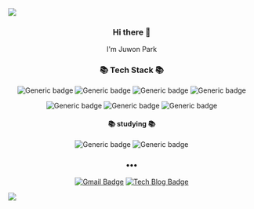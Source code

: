 <img src="https://capsule-render.vercel.app/api?type=slice&color=auto&height=300&section=header&text=ZuWon%20&fontSize=90&animation=twinkling" />

<div align=center>

  <h3>Hi there 👋</h3>
  I'm Juwon Park

  <h3>📚 Tech Stack 📚</h3>
  
  ![Generic badge](https://img.shields.io/badge/Java-%23007396?logo=Java&logoColor=white)
  ![Generic badge](https://img.shields.io/badge/Spring-%236DB33F?logo=Spring&logoColor=white)
  ![Generic badge](https://img.shields.io/badge/MySQL-%234479A1?logo=MySQL&logoColor=white)
  ![Generic badge](https://img.shields.io/badge/Oracle-%23F80000?logo=Oracle&logoColor=white) 
  
  ![Generic badge](https://img.shields.io/badge/html-%23E34F26?logo=html5&logoColor=white)
  ![Generic badge](https://img.shields.io/badge/css-%231572B6?logo=CSS3&logoColor=white)
  ![Generic badge](https://img.shields.io/badge/JavaScript-%23F7DF1E?logo=JavaScript&logoColor=white)
  
  
  <h4>📚 studying 📚</h4>
   
  ![Generic badge](https://img.shields.io/badge/NodeJs-%23339933?logo=Node.js&logoColor=white)
  ![Generic badge](https://img.shields.io/badge/Linux-%23FCC624?logo=Linux&logoColor=white)
    
  
  <h3>•••</h3>
 
  [![Gmail Badge](https://img.shields.io/badge/Gmail-d14836?style=flat-square&logo=Gmail&logoColor=white&link=mailto:wwoon9512@gmail.com)](mailto:wwoon9512@gmail.com)
  [![Tech Blog Badge](http://img.shields.io/badge/-Tech%20blog-black?style=flat-square&logo=Notion&link=https://www.notion.so/HelloWorld-be2491a9531f4b83b456b9d4ae6ea5a7/)](https://www.notion.so/HelloWorld-be2491a9531f4b83b456b9d4ae6ea5a7)
   
</div>


<img src="https://capsule-render.vercel.app/api?type=slice&color=auto&height=300&section=footer"/>
